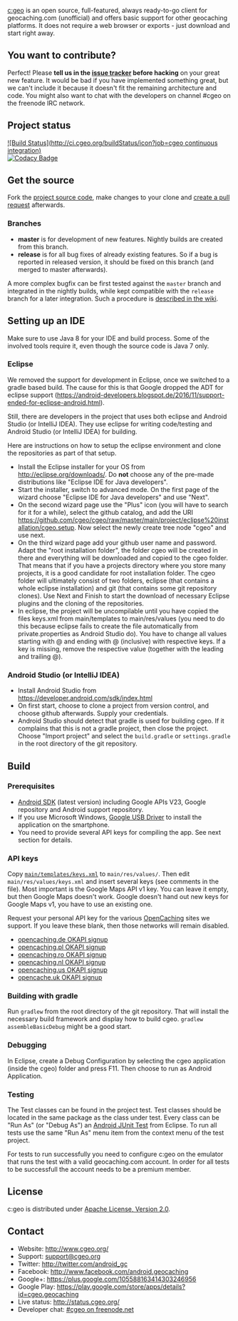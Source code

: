 [c:geo](http://www.cgeo.org) is an open source, full-featured, always ready-to-go client for geocaching.com (unofficial) and offers basic support for other geocaching platforms.
It does not require a web browser or exports - just download and start right away.

## You want to contribute?

Perfect! Please **tell us in the [issue tracker](https://github.com/cgeo/cgeo/issues) before hacking** on your great new feature. It would be bad if you have implemented something great, but we can't include it because it doesn't fit the remaining architecture and code. You might also want to chat with the developers on channel #cgeo on the freenode IRC network.

## Project status

[![Build Status](http://ci.cgeo.org/buildStatus/icon?job=cgeo continuous integration)](http://ci.cgeo.org/job/cgeo%20continuous%20integration/)<br>
[![Codacy Badge](https://api.codacy.com/project/badge/grade/3256314c8ba8457b9639bd2d4f4e7c91)](https://www.codacy.com/app/cgeo/cgeo)<br>

## Get the source

Fork the [project source code](https://github.com/cgeo/cgeo), make changes to your clone and [create a pull request](https://help.github.com/articles/using-pull-requests) afterwards.

### Branches

- **master** is for development of new features. Nightly builds are created from this branch.
- **release** is for all bug fixes of already existing features. So if a bug is reported in released version, it should be fixed on this branch (and merged to master afterwards).

A more complex bugfix can be first tested against the `master` branch and integrated in the nightly builds, while kept compatible with the `release` branch for a later integration.
Such a procedure is [described in the wiki](https://github.com/cgeo/cgeo/wiki/How-to-get-a-bug-fix-into-the-release).

## Setting up an IDE

Make sure to use Java 8 for your IDE and build process. Some of the involved tools require it, even though the source code is Java 7 only.

### Eclipse
We removed the support for development in Eclipse, once we switched to a gradle based build.
The cause for this is that Google dropped the ADT for eclipse support
(https://android-developers.blogspot.de/2016/11/support-ended-for-eclipse-android.html).

Still, there are developers in the project that uses both eclipse and Android Studio (or IntelliJ IDEA).
They use eclipse for writing code/testing and Android Studio (or IntelliJ IDEA) for building.

Here are instructions on how to setup the eclipse environment and clone the repositories as part of that setup.

- Install the Eclipse installer for your OS from http://eclipse.org/downloads/. Do **not** choose any of the pre-made distributions like "Eclipse IDE for Java developers".
- Start the installer, switch to advanced mode. On the first page of the wizard choose "Eclipse IDE for Java developers" and use "Next".
- On the second wizard page use the "Plus" icon (you will have to search for it for a while), select the github catalog, and add the URI https://github.com/cgeo/cgeo/raw/master/main/project/eclipse%20installation/cgeo.setup. Now select the newly create tree node "cgeo" and use next.
- On the third wizard page add your github user name and password. Adapt the "root installation folder", the folder cgeo will be created in there and everything will be downloaded and copied to the cgeo folder. That means that if you have a projects directory where you store many projects, it is a good candidate for root installation folder. The cgeo folder will ultimately consist of two folders, eclipse (that contains a whole eclipse installation) and git (that contains some git repository clones). Use Next and Finish to start the download of necessary Eclipse plugins and the cloning of the repositories.
- In eclipse, the project will be uncompilable until you have copied the files keys.xml from main/templates to main/res/values (you need to do this because eclipse fails to create the file automatically from private.properties as Android Studio do). You have to change all values starting with @ and ending with @ (inclusive) with respective keys. If a key is missing, remove the respective value (together with the leading and trailing @).

### Android Studio (or IntelliJ IDEA)
- Install Android Studio from https://developer.android.com/sdk/index.html
- On first start, choose to clone a project from version control, and choose github afterwards. Supply your credentials.
- Android Studio should detect that gradle is used for building cgeo. If it complains that this is not a gradle project, then close the project. Choose "Import project" and select the `build.gradle` or `settings.gradle` in the root directory of the git repository.

## Build

### Prerequisites

- [Android SDK](http://developer.android.com/sdk) (latest version) including Google APIs V23, Google repository and Android support repository.
- If you use Microsoft Windows, [Google USB Driver](http://developer.android.com/sdk/win-usb.html) to install the application on the smartphone.
- You need to provide several API keys for compiling the app. See next section for details.

### API keys
Copy [`main/templates/keys.xml`](https://github.com/cgeo/cgeo/blob/master/main/templates/keys.xml) to `main/res/values/`. Then edit `main/res/values/keys.xml` and insert several keys (see comments in the file). Most important is the Google Maps API v1 key. You can leave it empty, but then Google Maps doesn't work. Google doesn't hand out new keys for Google Maps v1, you have to use an existing one.

Request your personal API key for the various [OpenCaching](http://www.opencaching.eu/) sites we support. If you leave these blank, then those networks will remain disabled.
* [opencaching.de OKAPI signup](http://www.opencaching.de/okapi/signup.html)
* [opencaching.pl OKAPI signup](http://www.opencaching.pl/okapi/signup.html)
* [opencaching.ro OKAPI signup](http://www.opencaching.ro/okapi/signup.html)
* [opencaching.nl OKAPI signup](http://www.opencaching.nl/okapi/signup.html)
* [opencaching.us OKAPI signup](http://www.opencaching.us/okapi/signup.html)
* [opencache.uk OKAPI signup](http://www.opencache.uk/okapi/signup.html)

### Building with gradle

Run `gradlew` from the root directory of the git repository. That will install the necessary build framework and display how to build cgeo. `gradlew assembleBasicDebug` might be a good start.

### Debugging

In Eclipse, create a Debug Configuration by selecting the cgeo application (inside the cgeo) folder and press F11. Then choose to run as Android Application.

### Testing

The Test classes can be found in the project test. Test classes should be located in the same package as
the class under test.
Every class can be "Run As" (or "Debug As") an [Android JUnit Test](http://developer.android.com/guide/topics/testing/testing_android.html) from Eclipse.
To run all tests use the same "Run As" menu item from the context menu of the test project.

For tests to run successfully you need to configure c:geo on the emulator that runs the test with a valid geocaching.com account. In order for all tests to be successfull the account needs to be a premium member.

## License

c:geo is distributed under [Apache License, Version 2.0](http://www.apache.org/licenses/LICENSE-2.0).

## Contact

- Website: http://www.cgeo.org/
- Support: support@cgeo.org
- Twitter: http://twitter.com/android_gc
- Facebook: http://www.facebook.com/android.geocaching
- Google+: https://plus.google.com/105588163414303246956
- Google Play: https://play.google.com/store/apps/details?id=cgeo.geocaching
- Live status: http://status.cgeo.org/
- Developer chat: [#cgeo on freenode.net](https://webchat.freenode.net/?channels=%23cgeo)
